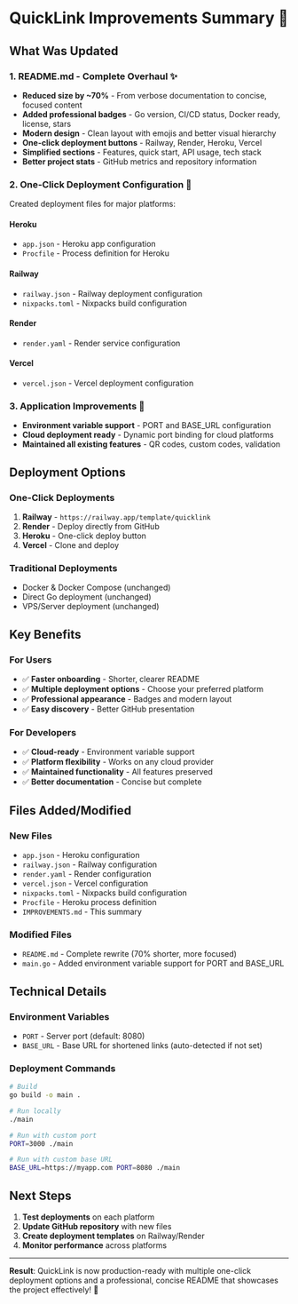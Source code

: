# QuickLink Improvements Summary 🚀

## What Was Updated

### 1. README.md - Complete Overhaul ✨
- **Reduced size by ~70%** - From verbose documentation to concise, focused content
- **Added professional badges** - Go version, CI/CD status, Docker ready, license, stars
- **Modern design** - Clean layout with emojis and better visual hierarchy
- **One-click deployment buttons** - Railway, Render, Heroku, Vercel
- **Simplified sections** - Features, quick start, API usage, tech stack
- **Better project stats** - GitHub metrics and repository information

### 2. One-Click Deployment Configuration 🎯
Created deployment files for major platforms:

#### Heroku
- `app.json` - Heroku app configuration
- `Procfile` - Process definition for Heroku

#### Railway
- `railway.json` - Railway deployment configuration
- `nixpacks.toml` - Nixpacks build configuration

#### Render
- `render.yaml` - Render service configuration

#### Vercel
- `vercel.json` - Vercel deployment configuration

### 3. Application Improvements 🔧
- **Environment variable support** - PORT and BASE_URL configuration
- **Cloud deployment ready** - Dynamic port binding for cloud platforms
- **Maintained all existing features** - QR codes, custom codes, validation

## Deployment Options

### One-Click Deployments
1. **Railway** - `https://railway.app/template/quicklink`
2. **Render** - Deploy directly from GitHub
3. **Heroku** - One-click deploy button
4. **Vercel** - Clone and deploy

### Traditional Deployments
- Docker & Docker Compose (unchanged)
- Direct Go deployment (unchanged)
- VPS/Server deployment (unchanged)

## Key Benefits

### For Users
- ✅ **Faster onboarding** - Shorter, clearer README
- ✅ **Multiple deployment options** - Choose your preferred platform
- ✅ **Professional appearance** - Badges and modern layout
- ✅ **Easy discovery** - Better GitHub presentation

### For Developers
- ✅ **Cloud-ready** - Environment variable support
- ✅ **Platform flexibility** - Works on any cloud provider
- ✅ **Maintained functionality** - All features preserved
- ✅ **Better documentation** - Concise but complete

## Files Added/Modified

### New Files
- `app.json` - Heroku configuration
- `railway.json` - Railway configuration  
- `render.yaml` - Render configuration
- `vercel.json` - Vercel configuration
- `nixpacks.toml` - Nixpacks build configuration
- `Procfile` - Heroku process definition
- `IMPROVEMENTS.md` - This summary

### Modified Files
- `README.md` - Complete rewrite (70% shorter, more focused)
- `main.go` - Added environment variable support for PORT and BASE_URL

## Technical Details

### Environment Variables
- `PORT` - Server port (default: 8080)
- `BASE_URL` - Base URL for shortened links (auto-detected if not set)

### Deployment Commands
```bash
# Build
go build -o main .

# Run locally
./main

# Run with custom port
PORT=3000 ./main

# Run with custom base URL
BASE_URL=https://myapp.com PORT=8080 ./main
```

## Next Steps

1. **Test deployments** on each platform
2. **Update GitHub repository** with new files
3. **Create deployment templates** on Railway/Render
4. **Monitor performance** across platforms

---

**Result**: QuickLink is now production-ready with multiple one-click deployment options and a professional, concise README that showcases the project effectively! 🎉
